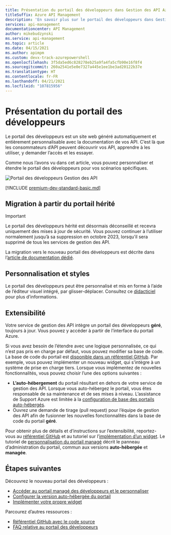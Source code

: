 ```yaml
---
title: Présentation du portail des développeurs dans Gestion des API Azure
titleSuffix: Azure API Management
description: 'En savoir plus sur le portail des développeurs dans Gestion des API : un site web personnalisable, où les consommateurs d’API peuvent explorer vos API.'
services: api-management
documentationcenter: API Management
author: mikebudzynski
ms.service: api-management
ms.topic: article
ms.date: 04/15/2021
ms.author: apimpm
ms.custom: devx-track-azurepowershell
ms.openlocfilehash: 3f5da5ed6c828278eb25a9fa4fa5cfb90e16f8f4
ms.sourcegitcommit: 260a2541e5e0e7327a445e1ee1be3ad20122b37e
ms.translationtype: HT
ms.contentlocale: fr-FR
ms.lasthandoff: 04/21/2021
ms.locfileid: "107815956"
---
```

# <a name="overview-of-the-developer-portal"></a>Présentation du portail des développeurs

Le portail des développeurs est un site web généré automatiquement et entièrement personnalisable avec la documentation de vos API. C’est là que les consommateurs d’API peuvent découvrir vos API, apprendre à les utiliser, y demander l’accès et les essayer.

Comme nous l’avons vu dans cet article, vous pouvez personnaliser et étendre le portail des développeurs pour vos scénarios spécifiques. 

![Portail des développeurs Gestion des API](media/api-management-howto-developer-portal/cover.png)

[!INCLUDE [premium-dev-standard-basic.md](../../includes/api-management-availability-premium-dev-standard-basic.md)]

## <a name="migration-from-the-legacy-portal"></a>Migration à partir du portail hérité

> [!IMPORTANT]
> Le portail des développeurs hérité est désormais déconseillé et recevra uniquement des mises à jour de sécurité. Vous pouvez continuer à l’utiliser normalement jusqu’à sa suppression en octobre 2023, lorsqu’il sera supprimé de tous les services de gestion des API.

La migration vers le nouveau portail des développeurs est décrite dans l’[article de documentation dédié](developer-portal-deprecated-migration.md).

## <a name="customization-and-styling"></a>Personnalisation et styles

Le portail des développeurs peut être personnalisé et mis en forme à l’aide de l’éditeur visuel intégré, par glisser-déplacer. Consultez ce [didacticiel](api-management-howto-developer-portal-customize.md) pour plus d’informations.

## <a name="extensibility"></a><a name="managed-vs-self-hosted"></a> Extensibilité

Votre service de gestion des API intègre un portail des développeurs **géré**, toujours à jour. Vous pouvez y accéder à partir de l’interface du portail Azure.

Si vous avez besoin de l’étendre avec une logique personnalisée, ce qui n’est pas pris en charge par défaut, vous pouvez modifier sa base de code. La base de code du portail est [disponible dans un référentiel GitHub](https://github.com/Azure/api-management-developer-portal). Par exemple, vous pouvez implémenter un nouveau widget, qui s’intègre à un système de prise en charge tiers. Lorsque vous implémentez de nouvelles fonctionnalités, vous pouvez choisir l’une des options suivantes :

- **L’auto-hébergement** du portail résultant en dehors de votre service de gestion des API. Lorsque vous auto-hébergez le portail, vous êtes responsable de sa maintenance et de ses mises à niveau. L’assistance de Support Azure est limitée à la [configuration de base des portails auto-hébergés](developer-portal-self-host.md).
- Ouvrez une demande de tirage (pull request) pour l’équipe de gestion des API afin de fusionner les nouvelles fonctionnalités dans la base de code du portail **géré**.

Pour obtenir plus de détails et d’instructions sur l’extensibilité, reportez-vous au [référentiel GitHub](https://github.com/Azure/api-management-developer-portal) et au tutoriel sur l’[implémentation d’un widget](developer-portal-implement-widgets.md). Le tutoriel de [personnalisation du portail managé](api-management-howto-developer-portal-customize.md) décrit le panneau d’administration du portail, commun aux versions **auto-hébergée** et **managée**.


## <a name="next-steps"></a>Étapes suivantes

Découvrez le nouveau portail des développeurs :

- [Accéder au portail managé des développeurs et le personnaliser](api-management-howto-developer-portal-customize.md)
- [Configurer la version auto-hébergée du portail](developer-portal-self-host.md)
- [Implémenter votre propre widget](developer-portal-implement-widgets.md)

Parcourez d’autres ressources :

- [Référentiel GitHub avec le code source](https://github.com/Azure/api-management-developer-portal)
- [FAQ relative au portail des développeurs](developer-portal-faq.md)
